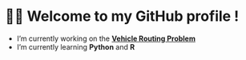 # 👋🏻 Welcome to my GitHub profile ! 


- I’m currently working on the [**Vehicle Routing Problem**](https://github.com/armandwayoff/Vehicle-Routing-Problem)
- I’m currently learning **Python** and **R**
